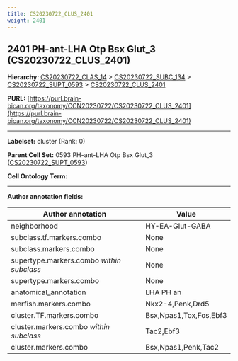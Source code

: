 ```yaml
---
title: CS20230722_CLUS_2401
weight: 2401
---
```

## 2401 PH-ant-LHA Otp Bsx Glut_3 (CS20230722_CLUS_2401)
<b>Hierarchy: </b>
[CS20230722_CLAS_14](../CS20230722_CLAS_14) >
[CS20230722_SUBC_134](../CS20230722_SUBC_134) >
[CS20230722_SUPT_0593](../CS20230722_SUPT_0593) >
[CS20230722_CLUS_2401](../CS20230722_CLUS_2401)

**PURL:** [https://purl.brain-bican.org/taxonomy/CCN20230722/CS20230722_CLUS_2401](https://purl.brain-bican.org/taxonomy/CCN20230722/CS20230722_CLUS_2401)

---


**Labelset:** cluster (Rank: 0)

**Parent Cell Set:** 0593 PH-ant-LHA Otp Bsx Glut_3 ([CS20230722_SUPT_0593](../CS20230722_SUPT_0593))



**Cell Ontology Term:** 

[MARKER GENES.]: #


---

[TRANSFERRED ANNOTATIONS.]: #


[AUTHOR ANNOTATION FIELDS.]: #


**Author annotation fields:**

| Author annotation | Value |
|-------------------|-------|
|neighborhood|HY-EA-Glut-GABA|
|subclass.tf.markers.combo|None|
|subclass.markers.combo|None|
|supertype.markers.combo _within subclass_|None|
|supertype.markers.combo|None|
|anatomical_annotation|LHA PH an|
|merfish.markers.combo|Nkx2-4,Penk,Drd5|
|cluster.TF.markers.combo|Bsx,Npas1,Tox,Fos,Ebf3|
|cluster.markers.combo _within subclass_|Tac2,Ebf3|
|cluster.markers.combo|Bsx,Npas1,Penk,Tac2|
